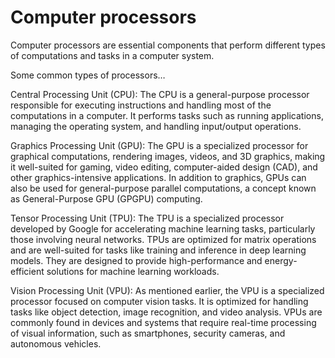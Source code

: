 # Computer processors 

Computer processors are essential components that perform different types of computations and tasks in a computer system. 

Some common types of processors…

Central Processing Unit (CPU): The CPU is a general-purpose processor responsible for executing instructions and handling most of the computations in a computer. It performs tasks such as running applications, managing the operating system, and handling input/output operations. 

Graphics Processing Unit (GPU): The GPU is a specialized processor for graphical computations, rendering images, videos, and 3D graphics, making it well-suited for gaming, video editing, computer-aided design (CAD), and other graphics-intensive applications. In addition to graphics, GPUs can also be used for general-purpose parallel computations, a concept known as General-Purpose GPU (GPGPU) computing.

Tensor Processing Unit (TPU): The TPU is a specialized processor developed by Google for accelerating machine learning tasks, particularly those involving neural networks. TPUs are optimized for matrix operations and are well-suited for tasks like training and inference in deep learning models. They are designed to provide high-performance and energy-efficient solutions for machine learning workloads.

Vision Processing Unit (VPU): As mentioned earlier, the VPU is a specialized processor focused on computer vision tasks. It is optimized for handling tasks like object detection, image recognition, and video analysis. VPUs are commonly found in devices and systems that require real-time processing of visual information, such as smartphones, security cameras, and autonomous vehicles.
